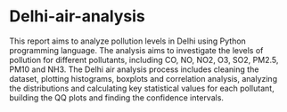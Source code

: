 # Delhi-air-analysis
This report aims to analyze pollution levels in Delhi using Python programming language.
The analysis aims to investigate the levels of pollution for different pollutants, including CO,
NO, NO2, O3, SO2, PM2.5, PM10 and NH3. The Delhi air analysis process includes cleaning
the dataset, plotting histograms, boxplots and correlation analysis, analyzing the
distributions and calculating key statistical values for each pollutant, building the QQ plots
and finding the confidence intervals.
